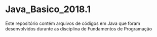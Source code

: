 # Java_Basico_2018.1
Este repositório contém arquivos de códigos em Java que foram desenvolvidos durante as disciplina de Fundamentos de Programação 
